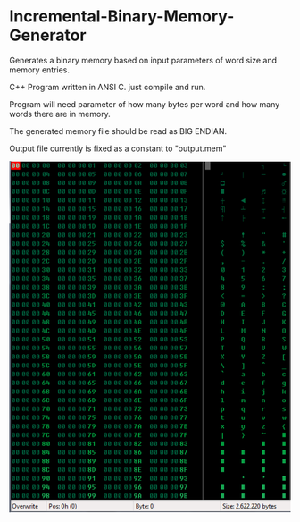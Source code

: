 # Incremental-Binary-Memory-Generator
Generates a binary memory based on input parameters of word size and memory entries.

C++ Program written in ANSI C. just compile and run.

Program will need parameter of how many bytes per word and how many words there are in memory. 

The generated memory file should be read as BIG ENDIAN. 

Output file currently is fixed as a constant to "output.mem"

![alt text](/SCREENSHOTS/screenshot_output_hex.png)
